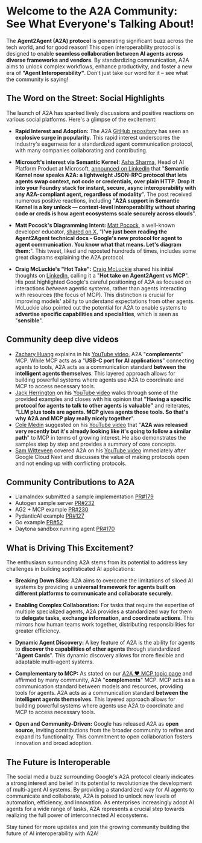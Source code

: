 # Welcome to the A2A Community: See What Everyone's Talking About\!

The **Agent2Agent (A2A) protocol** is generating significant buzz across the tech world, and for good reason\! This open interoperability protocol is designed to enable **seamless collaboration between AI agents across diverse frameworks and vendors**. By standardizing communication, A2A aims to unlock complex workflows, enhance productivity, and foster a new era of **"Agent Interoperability"**. Don't just take our word for it – see what the community is saying\!

## The Word on the Street: Social Highlights

The launch of A2A has sparked lively discussions and positive reactions on various social platforms. Here's a glimpse of the excitement:

- **Rapid Interest and Adoption:** The A2A [GitHub repository](https://github.com/google/a2a) has seen an **explosive surge in popularity**. This rapid interest underscores the industry's eagerness for a standardized agent communication protocol, with many companies collaborating and contributing.

- **Microsoft's interest via Semantic Kernel:** [Asha Sharma](https://www.linkedin.com/in/aboutasha/), Head of AI Platform Product at Microsoft, [announced on LinkedIn](https://www.linkedin.com/posts/aboutasha_a2a-ugcPost-7318649411704602624-0C_8/?utm_source=share&utm_medium=member_ios&rcm=ACoAAAGHMHcBm1C7gO_0Wg3nDGTXcaFafUrkeNQ) that "**Semantic Kernel now speaks A2A: a lightweight JSON-RPC protocol that lets agents swap context, not code or credentials, over plain HTTP. Drop it into your Foundry stack for instant, secure, async interoperability with any A2A-compliant agent, regardless of modality**". The post received numerous positive reactions, including "**A2A support in Semantic Kernel is a key unlock — context-level interoperability without sharing code or creds is how agent ecosystems scale securely across clouds**".

- **Matt Pocock's Diagramming Intent:** [Matt Pocock](https://x.com/mattpocockuk), a well-known developer educator, [shared on X](https://x.com/mattpocockuk/status/1910002033018421400?s=46&t=3DRCyO429yQf3fsv6d5WVw), "**I've just been reading the Agent2Agent technical docs \- Google's new protocol for agent to agent communication. You know what that means. Let's diagram them:**". This tweet, liked and reposted hundreds of times, includes some great diagrams explaining the A2A protocol.

- **Craig McLuckie's "Hot Take":** [Craig McLuckie](https://www.linkedin.com/in/craigmcluckie/) shared his initial thoughts on [LinkedIn](https://www.linkedin.com/posts/craigmcluckie_hot-take-on-agent2agent-vs-mcp-google-just-activity-7315939233792176128-4rGQ/?utm_medium=ios_app), calling it a "**Hot take on Agent2Agent vs MCP**". His post highlighted Google's careful positioning of A2A as focused on interactions _between_ agentic systems, rather than agents interacting with resources (the focus of MCP). This distinction is crucial for improving models' ability to understand expectations from other agents. McLuckie also pointed out the potential for A2A to enable systems to **advertise specific capabilities and specialities**, which is seen as "**sensible**".

## Community deep dive videos

- [Zachary Huang](https://www.youtube.com/@ZacharyLLM) explains in his [YouTube video](https://www.youtube.com/watch?v=wrCF8MoXC_I), A2A "**complements**" MCP. While MCP acts as a "**USB-C port for AI applications**" connecting agents to tools, A2A acts as a communication standard **between the intelligent agents themselves**. This layered approach allows for building powerful systems where agents use A2A to coordinate and MCP to access necessary tools.
- [Jack Herrington](https://www.youtube.com/@jherr) on his [YouTube video](https://www.youtube.com/watch?v=voaKr_JHvF4) walks through some of the provided examples and closes with his opinion that **"Having a specific protocol for agents to talk to other agents is valuable”** and reiterates, **“LLM plus tools are agents. MCP gives agents those tools. So that's why A2A and MCP play really nicely together**".
- [Cole Medin](https://www.youtube.com/@ColeMedin) suggested on his [YouTube video](https://www.youtube.com/watch?v=ywMWpmOOaSo) that "**A2A was released very recently but it's already looking like it's going to follow a similar path**" to MCP in terms of growing interest. He also demonstrates the samples step by step and provides a summary of core concepts.
- [Sam Witteveen](https://www.youtube.com/@samwitteveenai) covered A2A on his [YouTube video](https://www.youtube.com/watch?v=rAeqTaYj_aI) immediately after Google Cloud Next and discusses the value of making protocols open and not ending up with conflicting protocols.

## Community Contributions to A2A

- LlamaIndex submitted a sample implementation [PR\#179](https://github.com/google/A2A/pull/179)
- Autogen sample server [PR\#232](https://github.com/google/A2A/pull/232)
- AG2 \+ MCP example [PR\#230](https://github.com/google/A2A/pull/230)
- PydanticAI example [PR\#127](https://github.com/google/A2A/pull/127)
- Go example [PR\#52](https://github.com/google/A2A/pull/52)
- Daytona sandbox running agent [PR\#170](https://github.com/google/A2A/pull/170)

## What is Driving This Excitement?

The enthusiasm surrounding A2A stems from its potential to address key challenges in building sophisticated AI applications:

- **Breaking Down Silos:** A2A aims to overcome the limitations of siloed AI systems by providing a **universal framework for agents built on different platforms to communicate and collaborate securely**.

- **Enabling Complex Collaboration:** For tasks that require the expertise of multiple specialized agents, A2A provides a standardized way for them to **delegate tasks, exchange information, and coordinate actions**. This mirrors how human teams work together, distributing responsibilities for greater efficiency.

- **Dynamic Agent Discovery:** A key feature of A2A is the ability for agents to **discover the capabilities of other agents** through standardized "**Agent Cards**". This dynamic discovery allows for more flexible and adaptable multi-agent systems.

- **Complementary to MCP:** As stated on our [A2A ❤️ MCP topic page](/topics/a2a_and_mcp) and affirmed by many community, A2A "**complements**" MCP. MCP acts as a communication standard between models and resources, providing tools for agents. A2A acts as a communication standard **between the intelligent agents themselves**. This layered approach allows for building powerful systems where agents use A2A to coordinate and MCP to access necessary tools.

- **Open and Community-Driven:** Google has released A2A as **open source**, inviting contributions from the broader community to refine and expand its functionality. This commitment to open collaboration fosters innovation and broad adoption.

## The Future is Interoperable

The social media buzz surrounding Google's A2A protocol clearly indicates a strong interest and belief in its potential to revolutionize the development of multi-agent AI systems. By providing a standardized way for AI agents to communicate and collaborate, A2A is poised to unlock new levels of automation, efficiency, and innovation. As enterprises increasingly adopt AI agents for a wide range of tasks, A2A represents a crucial step towards realizing the full power of interconnected AI ecosystems.

Stay tuned for more updates and join the growing community building the future of AI interoperability with A2A!
